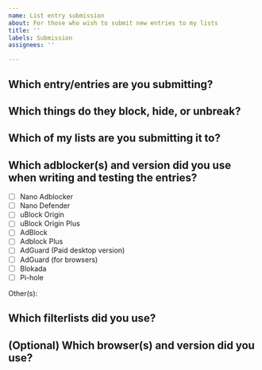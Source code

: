 ```yaml
---
name: List entry submission
about: For those who wish to submit new entries to my lists
title: ''
labels: Submission
assignees: ''

---
```


## Which entry/entries are you submitting?
<!--
The `text` code-text functionality may come in handy, if you don't want to accidentally create a link to the site that the entry is for.
-->

## Which things do they block, hide, or unbreak?
<!--
Screenshots are convenient but optional.
-->

## Which of my lists are you submitting it to?

## Which adblocker(s) and version did you use when writing and testing the entries?
- [ ] Nano Adblocker
- [ ] Nano Defender
- [ ] uBlock Origin
- [ ] uBlock Origin Plus
- [ ] AdBlock
- [ ] Adblock Plus
- [ ] AdGuard (Paid desktop version)
- [ ] AdGuard (for browsers)
- [ ] Blokada
- [ ] Pi-hole

Other(s): 

## Which filterlists did you use?
<!--
If you want to save time, you can take a screenshot of your adblocker's list settings.
-->

## (Optional) Which browser(s) and version did you use?
<!--
If you're in doubt, check your browser's *About* page.
-->
